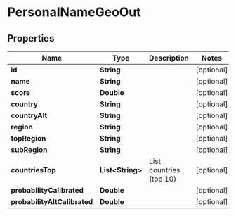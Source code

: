 
# PersonalNameGeoOut

## Properties
Name | Type | Description | Notes
------------ | ------------- | ------------- | -------------
**id** | **String** |  |  [optional]
**name** | **String** |  |  [optional]
**score** | **Double** |  |  [optional]
**country** | **String** |  |  [optional]
**countryAlt** | **String** |  |  [optional]
**region** | **String** |  |  [optional]
**topRegion** | **String** |  |  [optional]
**subRegion** | **String** |  |  [optional]
**countriesTop** | **List&lt;String&gt;** | List countries (top 10) |  [optional]
**probabilityCalibrated** | **Double** |  |  [optional]
**probabilityAltCalibrated** | **Double** |  |  [optional]



